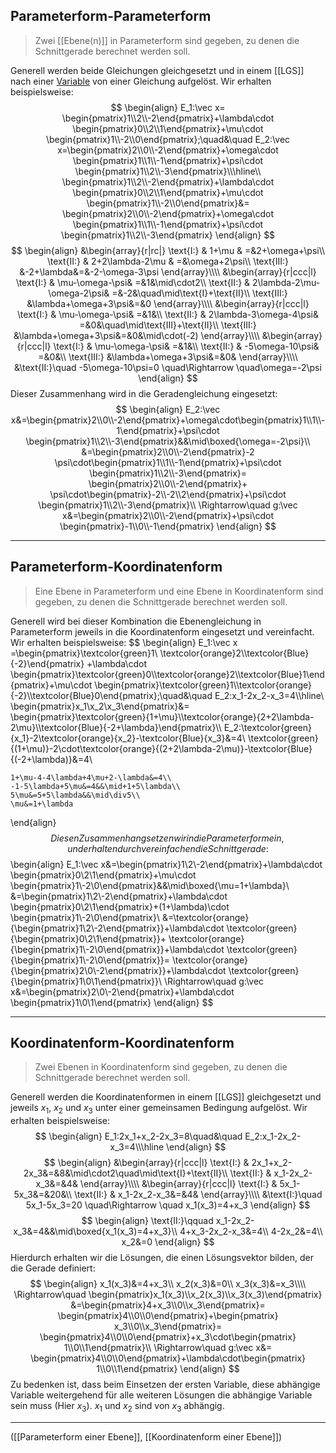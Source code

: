 ## Parameterform-Parameterform
> Zwei [[Ebene(n)]] in Parameterform sind gegeben, zu denen die Schnittgerade berechnet werden soll.

Generell werden beide Gleichungen gleichgesetzt und in einem [[LGS]] nach einer [Variable](Variable(n)) von einer Gleichung aufgelöst. Wir erhalten beispielsweise:
$$
\begin{align}
	E_1:\vec x=
		\begin{pmatrix}1\\2\\-2\end{pmatrix}+\lambda\cdot
		\begin{pmatrix}0\\2\\1\end{pmatrix}+\mu\cdot
		\begin{pmatrix}1\\-2\\0\end{pmatrix};\quad&\quad
		E_2:\vec x=\begin{pmatrix}2\\0\\-2\end{pmatrix}+\omega\cdot
			\begin{pmatrix}1\\1\\-1\end{pmatrix}+\psi\cdot
			\begin{pmatrix}1\\2\\-3\end{pmatrix}\\\hline\\
	\begin{pmatrix}1\\2\\-2\end{pmatrix}+\lambda\cdot
		\begin{pmatrix}0\\2\\1\end{pmatrix}+\mu\cdot
		\begin{pmatrix}1\\-2\\0\end{pmatrix}&=
		\begin{pmatrix}2\\0\\-2\end{pmatrix}+\omega\cdot
			\begin{pmatrix}1\\1\\-1\end{pmatrix}+\psi\cdot
			\begin{pmatrix}1\\2\\-3\end{pmatrix}
\end{align}
$$
$$
\begin{align}
	&\begin{array}{r|rc|}
		\text{I:} & 1+\mu & =&2+\omega+\psi\\
		\text{II:} & 2+2\lambda-2\mu & =&\omega+2\psi\\
		\text{III:} &-2+\lambda&=&-2-\omega-3\psi
	\end{array}\\\\
	&\begin{array}{r|ccc|l}
		\text{I:} & \mu-\omega-\psi& =&1&\mid\cdot2\\
		\text{II:} & 2\lambda-2\mu-\omega-2\psi& =&-2&\quad\mid\text{I}+\text{II}\\
		\text{III:} &\lambda+\omega+3\psi&=&0
	\end{array}\\\\
	&\begin{array}{r|ccc|l}
		\text{I:} & \mu-\omega-\psi& =&1&\\
		\text{II:} & 2\lambda-3\omega-4\psi& =&0&\quad\mid\text{III}+\text{II}\\
		\text{III:} &\lambda+\omega+3\psi&=&0&\mid\cdot(-2)
	\end{array}\\\\
	&\begin{array}{r|ccc|l}
		\text{I:} & \mu-\omega-\psi& =&1&\\
		\text{II:} & -5\omega-10\psi& =&0&\\
		\text{III:} &\lambda+\omega+3\psi&=&0&
	\end{array}\\\\
	&\text{II:}\quad -5\omega-10\psi=0
	\quad\Rightarrow \quad\omega=-2\psi
\end{align}
$$
Dieser Zusammenhang wird in die Geradengleichung eingesetzt:
$$
\begin{align}
	E_2:\vec x&=\begin{pmatrix}2\\0\\-2\end{pmatrix}+\omega\cdot\begin{pmatrix}1\\1\\-1\end{pmatrix}+\psi\cdot
	\begin{pmatrix}1\\2\\-3\end{pmatrix}&&\mid\boxed{\omega=-2\psi}\\
	&=\begin{pmatrix}2\\0\\-2\end{pmatrix}-2
		\psi\cdot\begin{pmatrix}1\\1\\-1\end{pmatrix}+\psi\cdot
	\begin{pmatrix}1\\2\\-3\end{pmatrix}=
		\begin{pmatrix}2\\0\\-2\end{pmatrix}+
		\psi\cdot\begin{pmatrix}-2\\-2\\2\end{pmatrix}+\psi\cdot
	\begin{pmatrix}1\\2\\-3\end{pmatrix}\\
	\Rightarrow\quad g:\vec x&=\begin{pmatrix}2\\0\\-2\end{pmatrix}+\psi\cdot
		\begin{pmatrix}-1\\0\\-1\end{pmatrix}
\end{align}
$$

---
## Parameterform-Koordinatenform
> Eine Ebene in Parameterform und eine Ebene in Koordinatenform sind gegeben, zu denen die Schnittgerade berechnet werden soll.

Generell wird bei dieser Kombination die Ebenengleichung in Parameterform jeweils in die Koordinatenform eingesetzt und vereinfacht. Wir erhalten beispielsweise:
$$
\begin{align}
	E_1:\vec x
	=\begin{pmatrix}\textcolor{green}1\\
	\textcolor{orange}2\\\textcolor{Blue}{-2}\end{pmatrix}
	+\lambda\cdot
	\begin{pmatrix}\textcolor{green}0\\\textcolor{orange}2\\\textcolor{Blue}1\end{pmatrix}+\mu\cdot
	\begin{pmatrix}\textcolor{green}1\\\textcolor{orange}{-2}\\\textcolor{Blue}0\end{pmatrix};\quad&\quad E_2:x_1-2x_2-x_3=4\\\hline\\
	\begin{pmatrix}x_1\\x_2\\x_3\end{pmatrix}&=
		\begin{pmatrix}\textcolor{green}{1+\mu}\\\textcolor{orange}{2+2\lambda-2\mu}\\\textcolor{Blue}{-2+\lambda}\end{pmatrix}\\\\
	E_2:\textcolor{green}{x_1}-2\textcolor{orange}{x_2}-\textcolor{Blue}{x_3}&=4\\
	\textcolor{green}{(1+\mu)}-2\cdot\textcolor{orange}{(2+2\lambda-2\mu)}-\textcolor{Blue}{(-2+\lambda)}&=4\\
	
	1+\mu-4-4\lambda+4\mu+2-\lambda&=4\\
	-1-5\lambda+5\mu&=4&&\mid+1+5\lambda\\
	5\mu&=5+5\lambda&&\mid\div5\\
	\mu&=1+\lambda
\end{align}
$$
Diesen Zusammenhang setzen wir in die Parameterform ein, und erhalten durch vereinfachen die Schnittgerade:
$$
\begin{align}
	E_1:\vec x&=\begin{pmatrix}1\\2\\-2\end{pmatrix}+\lambda\cdot
	\begin{pmatrix}0\\2\\1\end{pmatrix}+\mu\cdot
	\begin{pmatrix}1\\-2\\0\end{pmatrix}&&\mid\boxed{\mu=1+\lambda}\\
	&=\begin{pmatrix}1\\2\\-2\end{pmatrix}+\lambda\cdot
	\begin{pmatrix}0\\2\\1\end{pmatrix}+(1+\lambda)\cdot
	\begin{pmatrix}1\\-2\\0\end{pmatrix}\\
	&=\textcolor{orange}{\begin{pmatrix}1\\2\\-2\end{pmatrix}}+\lambda\cdot
	\textcolor{green}{\begin{pmatrix}0\\2\\1\end{pmatrix}}+
	\textcolor{orange}{\begin{pmatrix}1\\-2\\0\end{pmatrix}}+\lambda\cdot
	\textcolor{green}{\begin{pmatrix}1\\-2\\0\end{pmatrix}}=
		\textcolor{orange}{\begin{pmatrix}2\\0\\-2\end{pmatrix}}+\lambda\cdot
		\textcolor{green}{\begin{pmatrix}1\\0\\1\end{pmatrix}}\\
	\Rightarrow\quad g:\vec x&=\begin{pmatrix}2\\0\\-2\end{pmatrix}+\lambda\cdot
		\begin{pmatrix}1\\0\\1\end{pmatrix}
\end{align}
$$

---
## Koordinatenform-Koordinatenform
 >Zwei Ebenen in Koordinatenform sind gegeben, zu denen die Schnittgerade berechnet werden soll.
 
Generell werden die Koordinatenformen in einem [[LGS]] gleichgesetzt und jeweils $x_1$, $x_2$ und $x_3$ unter einer gemeinsamen Bedingung aufgelöst. Wir erhalten beispielsweise:
$$
\begin{align}
	E_1:2x_1+x_2-2x_3=8\quad&\quad
		E_2:x_1-2x_2-x_3=4\\\hline
\end{align}
$$
$$
\begin{align}
	&\begin{array}{r|ccc|l}
		\text{I:} & 2x_1+x_2-2x_3&=&8&\mid\cdot2\quad\mid\text{I}+\text{II}\\
		\text{II:} & x_1-2x_2-x_3&=&4&
	\end{array}\\\\
	&\begin{array}{r|ccc|l}
		\text{I:} & 5x_1-5x_3&=&20&\\
		\text{II:} & x_1-2x_2-x_3&=&4&
	\end{array}\\\\
	&\text{I:}\quad 5x_1-5x_3=20
		\quad\Rightarrow \quad x_1(x_3)=4+x_3
\end{align}
$$
$$
\begin{align}
	\text{II:}\qquad
		x_1-2x_2-x_3&=4&&\mid\boxed{x_1(x_3)=4+x_3}\\
	4+x_3-2x_2-x_3&=4\\
	4-2x_2&=4\\
	x_2&=0
\end{align}
$$
Hierdurch erhalten wir die Lösungen, die einen Lösungsvektor bilden, der die Gerade definiert:
$$
\begin{align}
	x_1(x_3)&=4+x_3\\
	x_2(x_3)&=0\\
	x_3(x_3)&=x_3\\\\
	\Rightarrow\quad
		\begin{pmatrix}x_1(x_3)\\x_2(x_3)\\x_3(x_3)\end{pmatrix}
	&=\begin{pmatrix}4+x_3\\0\\x_3\end{pmatrix}=
		\begin{pmatrix}4\\0\\0\end{pmatrix}+\begin{pmatrix}
		x_3\\0\\x_3\end{pmatrix}=
		\begin{pmatrix}4\\0\\0\end{pmatrix}+x_3\cdot\begin{pmatrix}
		1\\0\\1\end{pmatrix}\\
	\Rightarrow\quad g:\vec x&=
		\begin{pmatrix}4\\0\\0\end{pmatrix}+\lambda\cdot\begin{pmatrix}
		1\\0\\1\end{pmatrix}
\end{align}
$$
Zu bedenken ist, dass beim Einsetzen der ersten Variable, diese abhängige Variable weitergehend für alle weiteren Lösungen die abhängige Variable sein muss (Hier $x_3$). $x_1$ und $x_2$ sind von $x_3$ abhängig.

---
([[Parameterform einer Ebene]], [[Koordinatenform einer Ebene]])